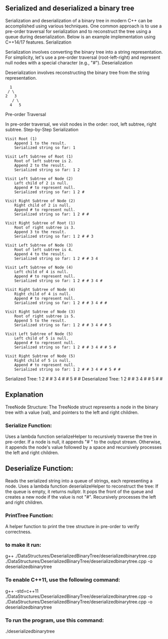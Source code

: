 
## Serialized and deserialized a binary tree

Serialization and deserialization of a binary tree in modern C++ can be accomplished using various techniques. 
One common approach is to use a pre-order traversal for serialization and to reconstruct the tree using a queue during deserialization. 
Below is an example implementation using C++14/17 features.
Serialization

Serialization involves converting the binary tree into a string representation. For simplicity, 
let's use a pre-order traversal (root-left-right) and represent null nodes with a special character (e.g., "#").
Deserialization

Deserialization involves reconstructing the binary tree from the string representation.

      1
     / \
    2   3
       / \
      4   5

Pre-order Traversal

In pre-order traversal, we visit nodes in the order: root, left subtree, right subtree.
Step-by-Step Serialization

    Visit Root (1)
        Append 1 to the result.
        Serialized string so far: 1

    Visit Left Subtree of Root (1)
        Root of left subtree is 2.
        Append 2 to the result.
        Serialized string so far: 1 2

    Visit Left Subtree of Node (2)
        Left child of 2 is null.
        Append # to represent null.
        Serialized string so far: 1 2 #

    Visit Right Subtree of Node (2)
        Right child of 2 is null.
        Append # to represent null.
        Serialized string so far: 1 2 # #

    Visit Right Subtree of Root (1)
        Root of right subtree is 3.
        Append 3 to the result.
        Serialized string so far: 1 2 # # 3

    Visit Left Subtree of Node (3)
        Root of left subtree is 4.
        Append 4 to the result.
        Serialized string so far: 1 2 # # 3 4

    Visit Left Subtree of Node (4)
        Left child of 4 is null.
        Append # to represent null.
        Serialized string so far: 1 2 # # 3 4 #

    Visit Right Subtree of Node (4)
        Right child of 4 is null.
        Append # to represent null.
        Serialized string so far: 1 2 # # 3 4 # #

    Visit Right Subtree of Node (3)
        Root of right subtree is 5.
        Append 5 to the result.
        Serialized string so far: 1 2 # # 3 4 # # 5

    Visit Left Subtree of Node (5)
        Left child of 5 is null.
        Append # to represent null.
        Serialized string so far: 1 2 # # 3 4 # # 5 #

    Visit Right Subtree of Node (5)
        Right child of 5 is null.
        Append # to represent null.
        Serialized string so far: 1 2 # # 3 4 # # 5 # #

Serialized Tree: 1 2 # # 3 4 # # 5 # # 
Deserialized Tree: 1 2 # # 3 4 # # 5 # # 

## Explanation
TreeNode Structure: The TreeNode struct represents a node in the binary tree with a value (val), and pointers to the left and right children.

### Serialize Function:
Uses a lambda function serializeHelper to recursively traverse the tree in pre-order.
If a node is null, it appends "# " to the output stream.
Otherwise, it appends the node's value followed by a space and recursively processes the left and right children.

## Deserialize Function:
Reads the serialized string into a queue of strings, each representing a node.
Uses a lambda function deserializeHelper to reconstruct the tree:
If the queue is empty, it returns nullptr.
It pops the front of the queue and creates a new node if the value is not "#".
Recursively processes the left and right children.

### PrintTree Function:
A helper function to print the tree structure in pre-order to verify correctness.

### to make it run:
g++ ./DataStructures/DeserializedBinaryTree/deserializedbinarytree.cpp ./DataStructures/DeserializedBinaryTree/deserializedbinarytree.cpp -o deserializedbinarytree 
### To enable C++11, use the following command:
g++ -std=c++11 ./DataStructures/DeserializedBinaryTree/deserializedbinarytree.cpp -o ./DataStructures/DeserializedBinaryTree/deserializedbinarytree.cpp -o deserializedbinarytree 
### To run the program, use this command:
./deserializedbinarytree
